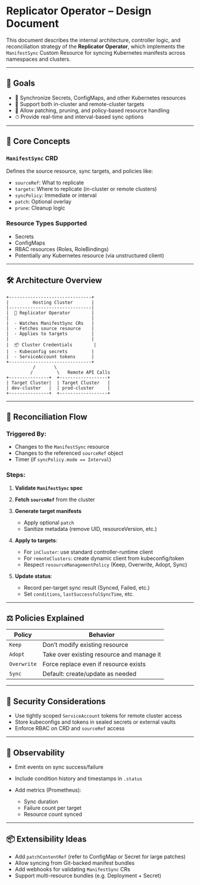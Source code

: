 # Replicator Operator – Design Document

This document describes the internal architecture, controller logic, and reconciliation strategy of the **Replicator Operator**, which implements the `ManifestSync` Custom Resource for syncing Kubernetes manifests across namespaces and clusters.

---

## 🎯 Goals

* 🔁 Synchronize Secrets, ConfigMaps, and other Kubernetes resources
* 🚀 Support both in-cluster and remote-cluster targets
* 🧩 Allow patching, pruning, and policy-based resource handling
* ⏱ Provide real-time and interval-based sync options

---

## 🧱 Core Concepts

### `ManifestSync` CRD

Defines the source resource, sync targets, and policies like:

* `sourceRef`: What to replicate
* `targets`: Where to replicate (in-cluster or remote clusters)
* `syncPolicy`: Immediate or interval
* `patch`: Optional overlay
* `prune`: Cleanup logic

### Resource Types Supported

* Secrets
* ConfigMaps
* RBAC resources (Roles, RoleBindings)
* Potentially any Kubernetes resource (via unstructured client)

---

## 🛠 Architecture Overview

```text
+-------------------------------+
|         Hosting Cluster       |
|-------------------------------|
|  🧠 Replicator Operator        |
|                               |
|  - Watches ManifestSync CRs   |
|  - Fetches source resource    |
|  - Applies to targets         |
|                               |
|  📦 Cluster Credentials        |
|  - Kubeconfig secrets         |
|  - ServiceAccount tokens      |
+-------------------------------+
          /       \
         /         \   Remote API Calls
+---------------+  +------------------+
| Target Cluster|  | Target Cluster   |
| dev-cluster   |  | prod-cluster     |
+---------------+  +------------------+
```

---

## 🔄 Reconciliation Flow

### Triggered By:

* Changes to the `ManifestSync` resource
* Changes to the referenced `sourceRef` object
* Timer (if `syncPolicy.mode == Interval`)

### Steps:

1. **Validate `ManifestSync` spec**
2. **Fetch `sourceRef`** from the cluster
3. **Generate target manifests**

   * Apply optional `patch`
   * Sanitize metadata (remove UID, resourceVersion, etc.)
4. **Apply to targets**:

   * For `inCluster`: use standard controller-runtime client
   * For `remoteClusters`: create dynamic client from kubeconfig/token
   * Respect `resourceManagementPolicy` (Keep, Overwrite, Adopt, Sync)
5. **Update status**:

   * Record per-target sync result (Synced, Failed, etc.)
   * Set `conditions`, `lastSuccessfulSyncTime`, etc.

---

## ⚖️ Policies Explained

| Policy      | Behavior                                  |
| ----------- | ----------------------------------------- |
| `Keep`      | Don’t modify existing resource            |
| `Adopt`     | Take over existing resource and manage it |
| `Overwrite` | Force replace even if resource exists     |
| `Sync`      | Default: create/update as needed          |

---

## 🔐 Security Considerations

* Use tightly scoped `ServiceAccount` tokens for remote cluster access
* Store kubeconfigs and tokens in sealed secrets or external vaults
* Enforce RBAC on CRD and `sourceRef` access

---

## 🧪 Observability

* Emit events on sync success/failure
* Include condition history and timestamps in `.status`
* Add metrics (Prometheus):

  * Sync duration
  * Failure count per target
  * Resource count synced

---

## 📦 Extensibility Ideas

* Add `patchContentRef` (refer to ConfigMap or Secret for large patches)
* Allow syncing from Git-backed manifest bundles
* Add webhooks for validating `ManifestSync` CRs
* Support multi-resource bundles (e.g. Deployment + Secret)
